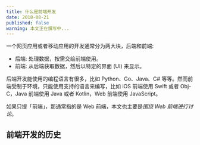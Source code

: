 ```yaml
---
title: 什么是前端开发
date: 2018-08-21
published: false
warning: 本文正在撰写中...
---
```

一个网页应用或者移动应用的开发通常分为两大块，后端和前端:

- 后端: 处理数据，按需交给前端使用。
- 前端: 从后端获取数据，然后以特定的界面 (UI) 来显示。

后端开发能使用的编程语言有很多，比如 Python、Go、Java、C# 等等。然而前端受制于环境，只能使用支持的语言来编写，比如 iOS 前端使用 Swift 或者 Obj-C，Java 前端使用 Java 或者 Kotlin，Web 前端使用 JavaScript。

如果只提「前端」，那通常指的是 Web 前端，本文也主要是*围绕 Web 前端进行讨论*。

## 前端开发的历史

